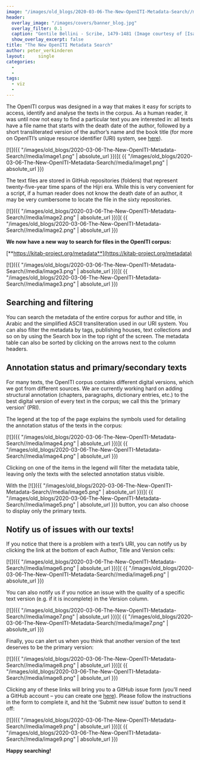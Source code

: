 ```yaml
---
image: "/images/old_blogs/2020-03-06-The-New-OpenITI-Metadata-Search//media/image1.png"
header:
  overlay_image: "/images/covers/banner_blog.jpg"
  overlay_filter: 0.1
  caption: "Gentile Bellini - Scribe, 1479-1481 (Image courtesy of [Isabella Stewart Gardner Museum](https://www.gardnermuseum.org/experience/collection/10755), Boston)" 
  show_overlay_excerpt: false 
title: "The New OpenITI Metadata Search"			
author: peter_verkinderen		
layout:		single
categories:
  - 
  - 
tags:
  - viz
  - 
---
```

The OpenITI corpus was designed in a way that makes it easy for scripts to access, identify and analyse the texts in the corpus. As a human reader, it was until now not easy to find a particular text you are interested in: all texts have a file name that starts with the death date of the author, followed by a short transliterated version of the author’s name and the book title (for more on OpenITI’s unique resource identifier (URI) system, see [here](https://alraqmiyyat.github.io/OpenITI/)).

[![]({{ "/images/old_blogs/2020-03-06-The-New-OpenITI-Metadata-Search//media/image1.png" | absolute_url }})]( {{ "/images/old_blogs/2020-03-06-The-New-OpenITI-Metadata-Search//media/image1.png" | absolute_url }})

The text files are stored in GitHub repositories (folders) that represent twenty-five-year time spans of the Hijri era. While this is very convenient for a script, if a human reader does not know the death date of an author, it may be very cumbersome to locate the file in the sixty repositories.

[![]({{ "/images/old_blogs/2020-03-06-The-New-OpenITI-Metadata-Search//media/image2.png" | absolute_url }})]( {{ "/images/old_blogs/2020-03-06-The-New-OpenITI-Metadata-Search//media/image2.png" | absolute_url }})

**We now have a new way to search for files in the OpenITI corpus:**

[**https://kitab-project.org/metadata**](https://kitab-project.org/metadata)

[![]({{ "/images/old_blogs/2020-03-06-The-New-OpenITI-Metadata-Search//media/image3.png" | absolute_url }})]( {{ "/images/old_blogs/2020-03-06-The-New-OpenITI-Metadata-Search//media/image3.png" | absolute_url }})

## Searching and filtering

You can search the metadata of the entire corpus for author and title, in Arabic and the simplified ASCII transliteration used in our URI system. You can also filter the metadata by tags, publishing houses, text collections and so on by using the Search box in the top right of the screen. The metadata table can also be sorted by clicking on the arrows next to the column headers.

## Annotation status and primary/secondary texts

For many texts, the OpenITI corpus contains different digital versions, which we got from different sources. We are currently working hard on adding structural annotation (chapters, paragraphs, dictionary entries, etc.) to the best digital version of every text in the corpus; we call this the ‘primary version’ (PRI).

The legend at the top of the page explains the symbols used for detailing the annotation status of the texts in the corpus:

[![]({{ "/images/old_blogs/2020-03-06-The-New-OpenITI-Metadata-Search//media/image4.png" | absolute_url }})]( {{ "/images/old_blogs/2020-03-06-The-New-OpenITI-Metadata-Search//media/image4.png" | absolute_url }})

Clicking on one of the items in the legend will filter the metadata table, leaving only the texts with the selected annotation status visible.

With the [![]({{ "/images/old_blogs/2020-03-06-The-New-OpenITI-Metadata-Search//media/image5.png" | absolute_url }})]( {{ "/images/old_blogs/2020-03-06-The-New-OpenITI-Metadata-Search//media/image5.png" | absolute_url }}) button, you can also choose to display only the primary texts.

## Notify us of issues with our texts!

If you notice that there is a problem with a text’s URI, you can notify us by clicking the link at the bottom of each Author, Title and Version cells:

[![]({{ "/images/old_blogs/2020-03-06-The-New-OpenITI-Metadata-Search//media/image6.png" | absolute_url }})]( {{ "/images/old_blogs/2020-03-06-The-New-OpenITI-Metadata-Search//media/image6.png" | absolute_url }})

You can also notify us if you notice an issue with the quality of a specific text version (e.g. if it is incomplete) in the Version column.

[![]({{ "/images/old_blogs/2020-03-06-The-New-OpenITI-Metadata-Search//media/image7.png" | absolute_url }})]( {{ "/images/old_blogs/2020-03-06-The-New-OpenITI-Metadata-Search//media/image7.png" | absolute_url }})

Finally, you can alert us when you think that another version of the text deserves to be the primary version:

[![]({{ "/images/old_blogs/2020-03-06-The-New-OpenITI-Metadata-Search//media/image8.png" | absolute_url }})]( {{ "/images/old_blogs/2020-03-06-The-New-OpenITI-Metadata-Search//media/image8.png" | absolute_url }})

Clicking any of these links will bring you to a GitHub issue form (you’ll need a GitHub account – you can create one [here](http://www.github.com/)). Please follow the instructions in the form to complete it, and hit the ‘Submit new issue’ button to send it off:

[![]({{ "/images/old_blogs/2020-03-06-The-New-OpenITI-Metadata-Search//media/image9.png" | absolute_url }})]( {{ "/images/old_blogs/2020-03-06-The-New-OpenITI-Metadata-Search//media/image9.png" | absolute_url }})

**Happy searching!**

 
